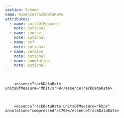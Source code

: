 ```yaml
---
section: Schema
name: essenceTrackDataRate
attributes:
  - name: unitsOfMeasure
    note: optional
  - name: source
    note: optional
  - name: ref
    note: optional
  - name: version
    note: optional
  - name: annotation
    note: optional
---
```


<pre>
  <code>
    &lt;essenceTrackDataRate unitsOfMeasure=&quot;Mbit/s&quot;&gt;8&lt;/essenceTrackDataRate&gt;
  </code>
</pre>

<pre>
  <code>
    &lt;essenceTrackDataRate unitsOfMeasure=&quot;kbps&quot; annotation=&quot;compressed&quot;&gt;1700&lt;/essenceTrackDataRate&gt;
  </code>
</pre>
